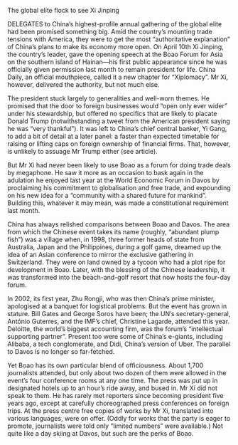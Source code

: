 The global elite flock to see Xi Jinping

DELEGATES to China’s highest-profile annual gathering of the global elite had been promised something big. Amid the country’s mounting trade tensions with America, they were to get the most “authoritative explanation” of China’s plans to make its economy more open. On April 10th Xi Jinping, the country’s leader, gave the opening speech at the Boao Forum for Asia on the southern island of Hainan—his first public appearance since he was officially given permission last month to remain president for life. China Daily, an official mouthpiece, called it a new chapter for “Xiplomacy”. Mr Xi, however, delivered the authority, but not much else.

The president stuck largely to generalities and well-worn themes. He promised that the door to foreign businesses would “open only ever wider” under his stewardship, but offered no specifics that are likely to placate Donald Trump (notwithstanding a tweet from the American president saying he was “very thankful”). It was left to China’s chief central banker, Yi Gang, to add a bit of detail at a later panel: a faster than expected timetable for raising or lifting caps on foreign ownership of financial firms. That, however, is unlikely to assuage Mr Trump either (see article).

But Mr Xi had never been likely to use Boao as a forum for doing trade deals by megaphone. He saw it more as an occasion to bask again in the adulation he enjoyed last year at the World Economic Forum in Davos by proclaiming his commitment to globalisation and free trade, and expounding on his new idea for a “community with a shared future for mankind”. Building this, whatever it may mean, was made a constitutional requirement last month.

China has always relished comparisons between Boao and Davos. The area from which the Chinese event takes its name (roughly, “abundant plump fish”) was a village when, in 1998, three former heads of state from Australia, Japan and the Philippines, during a golf game, dreamed up the idea of an Asian conference to mirror the exclusive gathering in Switzerland. They were on land owned by a tycoon who had a plot ripe for development in Boao. Later, with the blessing of the Chinese leadership, it was transformed into the beach-and-golf resort that now hosts the four-day forum.

In 2002, its first year, Zhu Rongji, who was then China’s prime minister, apologised at a banquet for logistical problems. But the event has grown in stature. Bill Gates and George Soros have been; the UN’s secretary-general, António Guterres, and the IMF’s chief, Christine Lagarde, attended this year. Deloitte, the world’s biggest accounting firm, was the forum’s “intellectual supporting partner”. Present too were some of China’s e-giants, including Alibaba, a tech conglomerate, and Didi, China’s version of Uber. The parallel to Davos is no longer so far-fetched.

Yet Boao has its own particular blend of officiousness. About 1,700 journalists attended, but only about two dozen of them were allowed in the event’s four conference rooms at any one time. The press was put up in designated hotels up to an hour’s ride away, and bused in. Mr Xi did not speak to them. He has rarely met reporters since becoming president five years ago, except at carefully choreographed press conferences on foreign trips. At the press centre free copies of works by Mr Xi, translated into various languages, were on offer. (Oddly for works that the party is eager to promote, journalists were told only “limited numbers” were available.) Not quite like a day skiing at Davos, but such are the perks of Boao.
